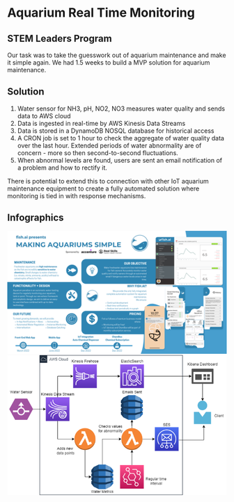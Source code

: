 # Aquarium Real Time Monitoring

## STEM Leaders Program

Our task was to take the guesswork out of aquarium maintenance and make it simple again. We had 1.5 weeks to build a MVP solution for aquarium maintenance. 

## Solution

1.    Water sensor for NH3, pH, NO2, NO3 measures water quality and sends data to AWS cloud
2.    Data is ingested in real-time by AWS Kinesis Data Streams
3.    Data is stored in a DynamoDB NOSQL database for historical access
4.    A CRON job is set to 1 hour to check the aggregate of water quality data over the last hour. Extended periods of water abnormality are of concern - more so then second-to-second fluctuations.
5.    When abnormal levels are found, users are sent an email notification of a problem and how to rectify it.

There is potential to extend this to connection with other IoT aquarium maintenance equipment to create a fully automated solution where monitoring is tied in with response mechanisms.

## Infographics

![image](/presentation/Infographic.png)
![image](/presentation/aws-architecture.png)
